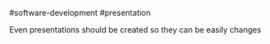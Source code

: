 #software-development #presentation 

Even presentations should be created so they can be easily changes